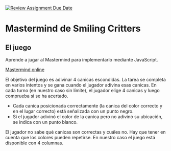 [![Review Assignment Due Date](https://classroom.github.com/assets/deadline-readme-button-24ddc0f5d75046c5622901739e7c5dd533143b0c8e959d652212380cedb1ea36.svg)](https://classroom.github.com/a/mVl-9skB)
# Mastermind de Smiling Critters

## El juego
Aprende a jugar al Mastermind para implementarlo mediante JavaScript.

[Mastermind online](https://www.zagrajsam.pl/en/dzialy_gier.php?gra=3)

El objetivo del juego es adivinar 4 canicas escondidas. La tarea se completa en varios intentos y se gana cuando el jugador adivina esas canicas. En cada turno (en nuestro caso sin límite), el jugador elige 4 canicas y luego comprueba si se ha acertado. 
- Cada canica posicionada correctamente (la canica del color correcto y en el lugar correcto) está señalizada con un punto negro.
- Si el jugador adivinó el color de la canica pero no adivinó su ubicación, se indica con un punto blanco.

El jugador no sabe qué canicas son correctas y cuáles no. Hay que tener en cuenta que los colores pueden repetirse. En nuestro caso el juego está disponible  con 4 columnas.

